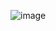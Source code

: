 ![image](https://teknojurnal.com/wp-content/uploads/2016/09/Kelebihan-Bahasa-Pemrograman-JavaScript-Banner.jpg)
